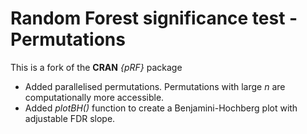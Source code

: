# Random Forest significance test - Permutations

This is a fork of the **CRAN** *{pRF}* package

- Added parallelised permutations. Permutations with large *n* are computationally more accessible.
- Added *plotBH()* function to create a Benjamini-Hochberg plot with adjustable FDR slope.
